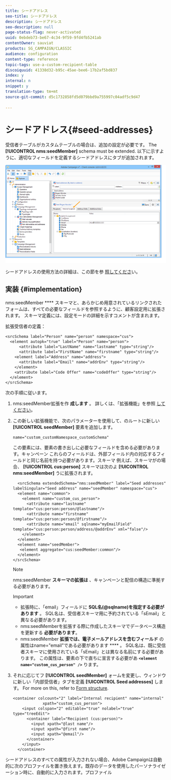 ```yaml
---
title: シードアドレス
seo-title: シードアドレス
description: シードアドレス
seo-description: null
page-status-flag: never-activated
uuid: 0ebdeb73-be67-4c34-9f59-9fd4fb5241ab
contentOwner: sauviat
products: SG_CAMPAIGN/CLASSIC
audience: configuration
content-type: reference
topic-tags: use-a-custom-recipient-table
discoiquuid: 41338d32-b95c-45ae-bee6-17b2af5bd837
index: y
internal: n
snippet: y
translation-type: tm+mt
source-git-commit: d5c1732858fd5d079bbd9a755997c04adf5c9d47

---
```



# シードアドレス{#seed-addresses}

受信者テーブルがカスタムテーブルの場合は、追加の設定が必要です。 The **[!UICONTROL nms:seedMember]** schema must be extended. 以下に示すように、適切なフィールドを定義するシードアドレスにタブが追加されます。

![](assets/s_ncs_user_seedlist_new_tab.png)

シードアドレスの使用方法の詳細は、この節を参 [照してくださ](../../delivery/using/about-seed-addresses.md)い。

## 実装 {#implementation}

nms:seedMember **** スキーマと、あらかじめ用意されているリンクされたフォームは、すべての必要なフィールドを参照するように、顧客設定用に拡張されます。 スキーマ定義には、設定モードの詳細を示すコメントが含まれます。

拡張受信者の定義：

```
<srcSchema label="Person" name="person" namespace="cus">
  <element autopk="true" label="Person" name="person">
      <attribute label="LastName" name="lastname" type="string"/>
      <attribute label="FirstName" name="firstname" type="string"/>
    <element label="Address" name="address">
      <attribute label="Email" name="addrEnv" type="string"/>
    </element>
    <attribute label="Code Offer" name="codeOffer" type="string"/>
  </element>
</srcSchema>
```

次の手順に従います。

1. nms:seedMember拡張を作 **成します** 。 詳しくは、「拡張機能」を参照 [してください](../../configuration/using/extending-a-schema.md)。
1. この新しい拡張機能で、次のパラメーターを使用して、のルートに新しい **[!UICONTROL seedMember]** 要素を追加します。

   ```
   name="custom_customNamespace_customSchema"
   ```

   この要素には、要素の書き出しに必要なフィールドを含める必要があります。キャンペーン これらのフィールドは、外部フィールド内の対応するフィールドと同じ名前を持つ必要があります。スキーマ 例えば、スキーマがの場合、 **[!UICONTROL cus:person]** スキーマは次のよ **[!UICONTROL nms:seedMember]** うに拡張されます。

   ```
     <srcSchema extendedSchema="nms:seedMember" label="Seed addresses" labelSingular="Seed address" name="seedMember" namespace="cus">
     <element name="common">
       <element name="custom_cus_person">
         <attribute name="lastname" template="cus:person:person/@lastname"/>
         <attribute name="firstname" template="cus:person:person/@firstname"/>
         <attribute name="email" sqlname="myEmailField" template="cus:person:person/address/@addrEnv" xml="false"/>
       </element>
     </element>
     <element name="seedMember">
      <element aggregate="cus:seedMember:common"/>
     </element>
   </srcSchema>
   ```

   >[!NOTE]
   >
   >nms:seedMember **スキーマの拡張は** 、キャンペーンと配信の構造に準拠する必要があります。

   >[!IMPORTANT]
   >
   >
   >    
   >    
   >    * 拡張時に、「email」フィールドに **SQL名(@sqlname)を指定する必要があります** 。 SQL名は、受信者スキーマ用に予約されている「sEmail」と異なる必要があります。
   >    * nms:seedMemberを拡張する際に作成したスキーマでデータベース構造を更新する **必要があります**。
   >    * nms:seedMember **拡張では、電子メールアドレスを含むフィールド** の属性はname=&quot;email&quot;である必要があります **** 。 SQL名は、既に受信者スキーマに使用されている「sEmail」とは異なる名前にする必要があります。 この属性は、要素の下で直ちに宣言する必要があ **`<element name="custom_cus_person" />`** ります。


1. それに応じてフ **[!UICONTROL seedMember]** ォームを変更し、ウィンドウに新しい「内部受信者」タブを定義 **[!UICONTROL Seed addresses]** します。 For more on this, refer to [Form structure](../../configuration/using/form-structure.md).

   ```
   <container colcount="2" label="Internal recipient" name="internal"
                xpath="custom_cus_person">
       <input colspan="2" editable="true" nolabel="true" type="treeEdit">
         <container label="Recipient (cus:person)">
           <input xpath="@last name"/>
           <input xpath="@first name"/>
           <input xpath="@email"/>
         </container>
       </input>
     </container>
   ```

シードアドレスのすべての属性が入力されない場合、Adobe Campaignは自動的に次のプロファイルを置き換えます。既存のデータを使用したパーソナライゼーション時に、自動的に入力されます。プロファイル
